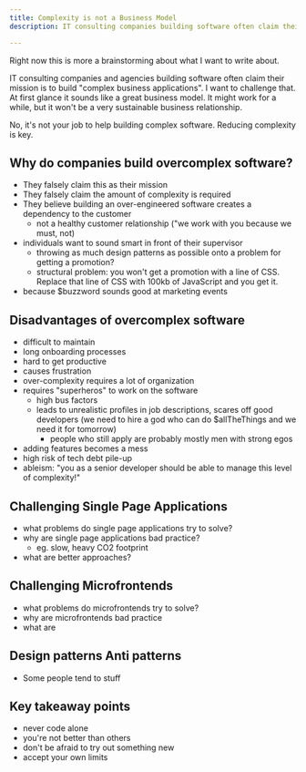```yaml
---
title: Complexity is not a Business Model
description: IT consulting companies building software often claim their mission is to build "complex business applications". I want to challenge that.

---
```


Right now this is more a brainstorming about what I want to write about.

IT consulting companies and agencies building software often claim their mission is to build "complex business applications". I want to challenge that. At first glance it sounds like a great business model. It might work for a while, but it won't be a very sustainable business relationship.

No, it's not your job to help building complex software. Reducing complexity is key.

## Why do companies build overcomplex software?

- They falsely claim this as their mission
- They falsely claim the amount of complexity is required
- They believe building an over-engineered software creates a dependency to the customer
  - not a healthy customer relationship ("we work with you because we must, not)
- individuals want to sound smart in front of their supervisor
  - throwing as much design patterns as possible onto a problem for getting a promotion?
  - structural problem: you won't get a promotion with a line of CSS. Replace that line of CSS with 100kb of JavaScript and you get it.
- because $buzzword sounds good at marketing events

## Disadvantages of overcomplex software

- difficult to maintain
- long onboarding processes
- hard to get productive
- causes frustration
- over-complexity requires a lot of organization
- requires "superheros" to work on the software
  - high bus factors
  - leads to unrealistic profiles in job descriptions, scares off good developers
    (we need to hire a god who can do $allTheThings and we need it for tomorrow)
    - people who still apply are probably mostly men with strong egos
- adding features becomes a mess
- high risk of tech debt pile-up
- ableism: "you as a senior developer should be able to manage this level of complexity!"

## Challenging Single Page Applications

- what problems do single page applications try to solve?
- why are single page applications bad practice?
  - eg. slow, heavy CO2 footprint
- what are better approaches?
  
## Challenging Microfrontends

- what problems do microfrontends try to solve?
- why are microfrontends bad practice
- what are

## Design patterns Anti patterns

- Some people tend to stuff

## Key takeaway points

- never code alone
- you're not better than others
- don't be afraid to try out something new
- accept your own limits
